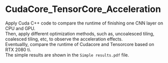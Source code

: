# CudaCore_TensorCore_Acceleration

Apply Cuda C++ code to compare the runtime of finishing one CNN layer on CPU and GPU.  
Then, apply different optimization methods, such as, uncoalesced tiling, coalesced tiling, etc, to observe the acceleration effects.  
Eventuallly, compare the runtime of Cudacore and Tensorcore based on RTX 2080 ti.  
The simple results are shown in the `Simple results.pdf` file.
